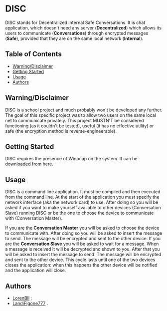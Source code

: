 # DISC

DISC stands for Decentralized Internal Safe Conversations. It is chat application, which doesn't need any server (**Decentralized**) which allows its users to communicate (**Conversations**) through encrypted messages (**Safe**), provided that they are on the same local network (**Internal**).

## Table of Contents

- [Warning/Disclaimer](#Warning/Disclaimer)
- [Getting Started](#Getting-Started)
- [Usage](#Usage)
- [Authors](#Authors)

## Warning/Disclaimer

DISC is a school project and much probably won't be developed any further. The goal of this specific project was to allow two users on the same local net to communicate privately. This project MUSTN'T be considered functioning (as it couldn't be tested), useful (it has no effective utility) or safe (the encryption method is reverse-engineerable).

## Getting Started

DISC requires the presence of Winpcap on the system. It can be downloaded from [here](https://www.winpcap.org/install/default.htm).

## Usage

DISC is a command line application. It must be compiled and then executed from the command line. At the start of the application you must specify the network interface (aka the network card) to use. After doing so you will be asked if you want to make yourself available to other devices (Conversation Slave) running DISC or be the one to choose the device to communicate with (Conversation Master).

If you are the **Conversation Master** you will be asked to choose the device to communicate with. After doing so you will be asked to insert the message to send. The message will be encrypted and sent to the other device. If you are the **Conversation Slave** you will be asked to wait for a message. When a message is received it will be decrypted and shown to you. After that you will be asked to insert the message to send. The message will be encrypted and sent to the other device. This cycle lasts until one of the two devices closes the application: when this happens the other device will be notified and the application will close.

## Authors

- [LorenBll](https://github.com/LorenBll) ;
- [LandiFigone777](https://github.com/LandiFigone777) .